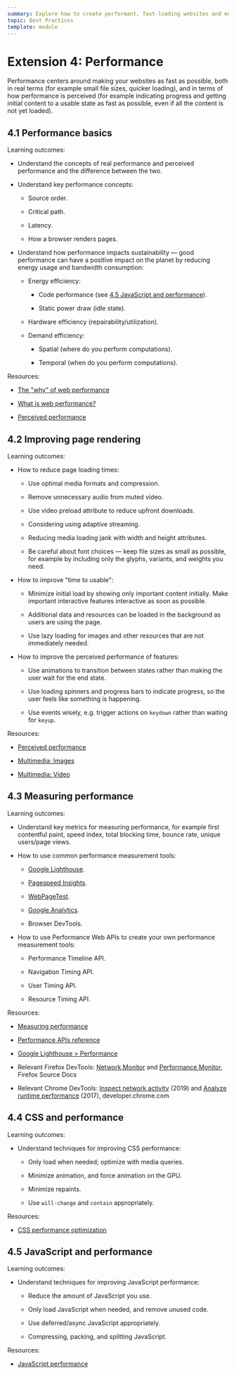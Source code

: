 ```yaml
---
summary: Explore how to create performant, fast-loading websites and enhance perceived performance.
topic: Best Practices
template: module
---
```


# Extension 4: Performance

Performance centers around making your websites as fast as possible, both in real terms (for example small file sizes, quicker loading), and in terms of how performance is perceived (for example indicating progress and getting initial content to a usable state as fast as possible, even if all the content is not yet loaded).

## 4.1 Performance basics

Learning outcomes:

- Understand the concepts of real performance and perceived performance and the difference between the two.

- Understand key performance concepts:

  - Source order.

  - Critical path.

  - Latency.

  - How a browser renders pages.

- Understand how performance impacts sustainability — good performance can have a positive impact on the planet by reducing energy usage and bandwidth consumption:

  - Energy efficiency:

    - Code performance (see [4.5 JavaScript and performance](#4.5_javascript_and_performance)).

    - Static power draw (idle state).

  - Hardware efficiency (repairability/utilization).

  - Demand efficiency:

    - Spatial (where do you perform computations).

    - Temporal (when do you perform computations).

Resources:

- [The "why" of web performance](https://developer.mozilla.org/docs/Learn/Performance/why_web_performance)

- [What is web performance?](https://developer.mozilla.org/en-US/docs/Learn/Performance/What_is_web_performance)

- [Perceived performance](https://developer.mozilla.org/docs/Learn/Performance/Perceived_performance)

## 4.2 Improving page rendering

Learning outcomes:

- How to reduce page loading times:

  - Use optimal media formats and compression.

  - Remove unnecessary audio from muted video.

  - Use video preload attribute to reduce upfront downloads.

  - Considering using adaptive streaming.

  - Reducing media loading jank with width and height attributes.

  - Be careful about font choices — keep file sizes as small as possible, for example by including only the glyphs, variants, and weights you need.

- How to improve "time to usable":

  - Minimize initial load by showing only important content initially. Make important interactive features interactive as soon as possible.

  - Additional data and resources can be loaded in the background as users are using the page.

  - Use lazy loading for images and other resources that are not immediately needed.

- How to improve the perceived performance of features:

  - Use animations to transition between states rather than making the user wait for the end state.

  - Use loading spinners and progress bars to indicate progress, so the user feels like something is happening.

  - Use events wisely, e.g. trigger actions on `keydown` rather than waiting for `keyup`.

Resources:

- [Perceived performance](https://developer.mozilla.org/docs/Learn/Performance/Perceived_performance)

- [Multimedia: Images](https://developer.mozilla.org/docs/Learn/Performance/Multimedia)

- [Multimedia: Video](https://developer.mozilla.org/docs/Learn/Performance/video)

## 4.3 Measuring performance

Learning outcomes:

- Understand key metrics for measuring performance, for example first contentful paint, speed index, total blocking time, bounce rate, unique users/page views.

- How to use common performance measurement tools:

  - [Google Lighthouse](https://developer.chrome.com/docs/lighthouse).

  - [Pagespeed Insights](https://pagespeed.web.dev/).

  - [WebPageTest](https://webpagetest.org/).

  - [Google Analytics](https://analytics.google.com/).

  - Browser DevTools.

- How to use Performance Web APIs to create your own performance measurement tools:

  - Performance Timeline API.

  - Navigation Timing API.

  - User Timing API.

  - Resource Timing API.

Resources:

- [Measuring performance](https://developer.mozilla.org/docs/Learn/Performance/Measuring_performance)

- [Performance APIs reference](https://developer.mozilla.org/docs/Web/API/Performance_API)

- [Google Lighthouse > Performance](https://developer.chrome.com/docs/lighthouse/performance/)

- Relevant Firefox DevTools: [Network Monitor](https://firefox-source-docs.mozilla.org/devtools-user/network_monitor/index.html) and [Performance Monitor](https://firefox-source-docs.mozilla.org/devtools-user/performance/index.html), Firefox Source Docs

- Relevant Chrome DevTools: [Inspect network activity](https://developer.chrome.com/docs/devtools/network/) (2019) and [Analyze runtime performance](https://developer.chrome.com/docs/devtools/performance/) (2017), developer.chrome.com

## 4.4 CSS and performance

Learning outcomes:

- Understand techniques for improving CSS performance:

  - Only load when needed; optimize with media queries.

  - Minimize animation, and force animation on the GPU.

  - Minimize repaints.

  - Use `will-change` and `contain` appropriately.

Resources:

- [CSS performance optimization](https://developer.mozilla.org/docs/Learn/Performance/CSS)

## 4.5 JavaScript and performance

Learning outcomes:

- Understand techniques for improving JavaScript performance:

  - Reduce the amount of JavaScript you use.

  - Only load JavaScript when needed, and remove unused code.

  - Use deferred/async JavaScript appropriately.

  - Compressing, packing, and splitting JavaScript.

Resources:

- [JavaScript performance](https://developer.mozilla.org/docs/Learn/Performance/JavaScript)
